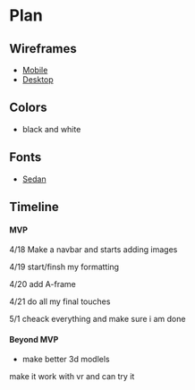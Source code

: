 # Plan

## Wireframes
* [Mobile](https://wireframe.cc/nRna2r)
* [Desktop](https://wireframe.cc/zvW67c)

## Colors
* black and white

## Fonts
* [Sedan](https://fonts.google.com/specimen/Sedan)

## Timeline

#### MVP

4/18 Make a navbar and starts adding images

4/19 start/finsh my formatting

4/20 add A-frame

4/21 do all my final touches

5/1 cheack everything and make sure i am done

#### Beyond MVP

* make better 3d modlels

make it work with vr and can try it
